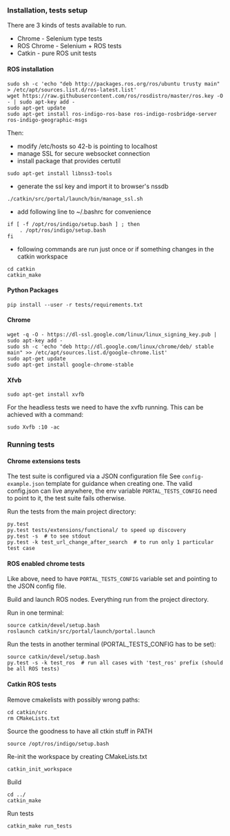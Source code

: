 ### Installation, tests setup

There are 3 kinds of tests available to run.

* Chrome - Selenium type tests
* ROS Chrome - Selenium + ROS tests
* Catkin - pure ROS unit tests

#### ROS installation


```
sudo sh -c 'echo "deb http://packages.ros.org/ros/ubuntu trusty main" > /etc/apt/sources.list.d/ros-latest.list'
wget https://raw.githubusercontent.com/ros/rosdistro/master/ros.key -O - | sudo apt-key add -
sudo apt-get update
sudo apt-get install ros-indigo-ros-base ros-indigo-rosbridge-server ros-indigo-geographic-msgs
```

Then:

- modify /etc/hosts so 42-b is pointing to localhost
- manage SSL for secure websocket connection
- install package that provides certutil
```
sudo apt-get install libnss3-tools
```

- generate the ssl key and import it to browser's nssdb
```
./catkin/src/portal/launch/bin/manage_ssl.sh
```

- add following line to ~/.bashrc for convenience
```
if [ -f /opt/ros/indigo/setup.bash ] ; then
    . /opt/ros/indigo/setup.bash
fi
```

- following commands are run just once or if something changes in the catkin workspace
```
cd catkin
catkin_make
```

#### Python Packages

```
pip install --user -r tests/requirements.txt
```

#### Chrome

```
wget -q -O - https://dl-ssl.google.com/linux/linux_signing_key.pub | sudo apt-key add -
sudo sh -c 'echo "deb http://dl.google.com/linux/chrome/deb/ stable main" >> /etc/apt/sources.list.d/google-chrome.list'
sudo apt-get update
sudo apt-get install google-chrome-stable
```


#### Xfvb

```
sudo apt-get install xvfb
```

For the headless tests we need to have the xvfb running. This can be achieved with a command:

```
sudo Xvfb :10 -ac
```

### Running tests

#### Chrome extensions tests

The test suite is configured via a JSON configuration file
See `config-example.json` template for guidance
when creating one.
The valid config.json can live anywhere, the env
variable `PORTAL_TESTS_CONFIG` need to point to it,
the test suite fails otherwise.

Run the tests from the main project directory:

```
py.test
py.test tests/extensions/functional/ to speed up discovery
py.test -s  # to see stdout
py.test -k test_url_change_after_search  # to run only 1 particular test case
```

#### ROS enabled chrome tests

Like above, need to have `PORTAL_TESTS_CONFIG` variable set and pointing
to the JSON config file.

Build and launch ROS nodes. Everything run from the project directory.


Run in one terminal:

```
source catkin/devel/setup.bash
roslaunch catkin/src/portal/launch/portal.launch
```

Run the tests in another terminal (PORTAL_TESTS_CONFIG has to be set):

```
source catkin/devel/setup.bash
py.test -s -k test_ros  # run all cases with 'test_ros' prefix (should be all ROS tests)
```

#### Catkin ROS tests

Remove cmakelists with possibly wrong paths:

```
cd catkin/src
rm CMakeLists.txt
```

Source the goodness to have all ctkin stuff in PATH

```
source /opt/ros/indigo/setup.bash
```

Re-init the workspace by creating CMakeLists.txt

```
catkin_init_workspace
```
Build

```
cd ../
catkin_make
```
Run tests

```
catkin_make run_tests
```

